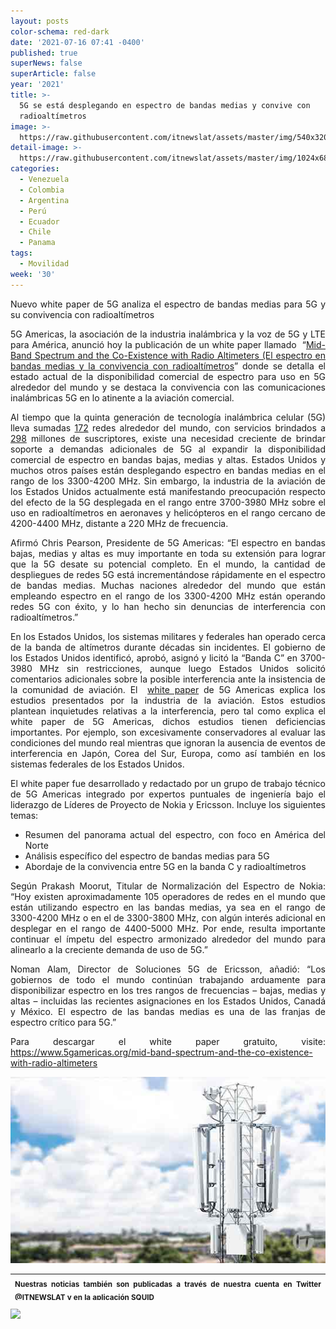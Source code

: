 ```yaml
---
layout: posts
color-schema: red-dark
date: '2021-07-16 07:41 -0400'
published: true
superNews: false
superArticle: false
year: '2021'
title: >-
  5G se está desplegando en espectro de bandas medias y convive con
  radioaltímetros
image: >-
  https://raw.githubusercontent.com/itnewslat/assets/master/img/540x320/Antenas-5G-p.jpg
detail-image: >-
  https://raw.githubusercontent.com/itnewslat/assets/master/img/1024x680/Antenas-5G-g.jpg
categories:
  - Venezuela
  - Colombia
  - Argentina
  - Perú
  - Ecuador
  - Chile
  - Panama
tags:
  - Movilidad
week: '30'
---
```

<p style="text-align: justify;">Nuevo white paper de 5G analiza el espectro de bandas medias para 5G y su convivencia con radioaltímetros</p>
<p style="text-align: justify;">5G Americas, la asociación de la industria inalámbrica y la voz de 5G y LTE para América, anunció hoy la publicación de un white paper llamado  “<a href="https://5gamericas.us10.list-manage.com/track/click?u=9da76cc577fd2f2315e16d8db&amp;id=9cc07ab909&amp;e=6794899ec1">Mid-Band Spectrum and the Co-Existence with Radio Altimeters (El espectro en bandas medias y la convivencia con radioaltímetros</a>” donde se detalla el estado actual de la disponibilidad comercial de espectro para uso en 5G alrededor del mundo y se destaca la convivencia con las comunicaciones inalámbricas 5G en lo atinente a la aviación comercial.</p>
<p style="text-align: justify;">Al tiempo que la quinta generación de tecnología inalámbrica celular (5G) lleva sumadas <a href="https://5gamericas.us10.list-manage.com/track/click?u=9da76cc577fd2f2315e16d8db&amp;id=b1d88e8f55&amp;e=6794899ec1">172</a> redes alrededor del mundo, con servicios brindados a <a href="https://5gamericas.us10.list-manage.com/track/click?u=9da76cc577fd2f2315e16d8db&amp;id=954fe567ac&amp;e=6794899ec1">298</a> millones de suscriptores, existe una necesidad creciente de brindar soporte a demandas adicionales de 5G al expandir la disponibilidad comercial de espectro en bandas bajas, medias y altas. Estados Unidos y muchos otros países están desplegando espectro en bandas medias en el rango de los 3300-4200 MHz. Sin embargo, la industria de la aviación de los Estados Unidos actualmente está manifestando preocupación respecto del efecto de la 5G desplegada en el rango entre 3700-3980 MHz sobre el uso en radioaltímetros en aeronaves y helicópteros en el rango cercano de 4200-4400 MHz, distante a 220 MHz de frecuencia.</p>
<p style="text-align: justify;">Afirmó Chris Pearson, Presidente de 5G Americas: “El espectro en bandas bajas, medias y altas es muy importante en toda su extensión para lograr que la 5G desate su potencial completo. En el mundo, la cantidad de despliegues de redes 5G está incrementándose rápidamente en el espectro de bandas medias. Muchas naciones alrededor del mundo que están empleando espectro en el rango de los 3300-4200 MHz están operando redes 5G con éxito, y lo han hecho sin denuncias de interferencia con radioaltímetros.”</p>
<p style="text-align: justify;">En los Estados Unidos, los sistemas militares y federales han operado cerca de la banda de altímetros durante décadas sin incidentes. El gobierno de los Estados Unidos identificó, aprobó, asignó y licitó la “Banda C” en 3700-3980 MHz sin restricciones, aunque luego Estados Unidos solicitó comentarios adicionales sobre la posible interferencia ante la insistencia de la comunidad de aviación. El  <a href="https://5gamericas.us10.list-manage.com/track/click?u=9da76cc577fd2f2315e16d8db&amp;id=153b559d3a&amp;e=6794899ec1">white paper</a> de 5G Americas explica los estudios presentados por la industria de la aviación. Estos estudios plantean inquietudes relativas a la interferencia, pero tal como explica el white paper de 5G Americas, dichos estudios tienen deficiencias importantes. Por ejemplo, son excesivamente conservadores al evaluar las condiciones del mundo real mientras que ignoran la ausencia de eventos de interferencia en Japón, Corea del Sur, Europa, como así también en los sistemas federales de los Estados Unidos.</p>
<p style="text-align: justify;">El white paper fue desarrollado y redactado por un grupo de trabajo técnico de 5G Americas integrado por expertos puntuales de ingeniería bajo el liderazgo de Líderes de Proyecto de Nokia y Ericsson. Incluye los siguientes temas:</p>

<ul style="text-align: justify;">
	<li>Resumen del panorama actual del espectro, con foco en América del Norte</li>
	<li>Análisis específico del espectro de bandas medias para 5G</li>
	<li>Abordaje de la convivencia entre 5G en la banda C y radioaltímetros</li>
</ul>
<p style="text-align: justify;">Según Prakash Moorut, Titular de Normalización del Espectro de Nokia: “Hoy existen aproximadamente 105 operadores de redes en el mundo que están utilizando espectro en las bandas medias, ya sea en el rango de 3300-4200 MHz o en el de 3300-3800 MHz, con algún interés adicional en desplegar en el rango de 4400-5000 MHz. Por ende, resulta importante continuar el ímpetu del espectro armonizado alrededor del mundo para alinearlo a la creciente demanda de uso de 5G.”</p>
<p style="text-align: justify;">Noman Alam, Director de Soluciones 5G de Ericsson, añadió: “Los gobiernos de todo el mundo continúan trabajando arduamente para disponibilizar espectro en los tres rangos de frecuencias – bajas, medias y altas – incluidas las recientes asignaciones en los Estados Unidos, Canadá y México. El espectro de las bandas medias es una de las franjas de espectro crítico para 5G.”</p>
<p style="text-align: justify;">Para descargar el white paper gratuito, visite: <a href="https://5gamericas.us10.list-manage.com/track/click?u=9da76cc577fd2f2315e16d8db&amp;id=f0d49378ea&amp;e=6794899ec1">https://www.5gamericas.org/mid-band-spectrum-and-the-co-existence-with-radio-altimeters</a></p>

![](https://raw.githubusercontent.com/itnewslat/assets/master/img/540x320/Antenas-5G-p.jpg)

<table style="height: 42px;" width="569">
<tbody>
<tr>
<td style="text-align: justify;"><sub><strong>Nuestras noticias también son publicadas a través de nuestra cuenta en Twitter <a href="https://twitter.com/itnewslat?lang=es">@ITNEWSLAT</a> y en la aplicación <a href="https://squidapp.co/en/">SQUID</a></strong></sub></td>
</tr>
</tbody>
</table>

<img src="https://tracker.metricool.com/c3po.jpg?hash=56f88a41e39ab42c063cc51676587a04"/>
